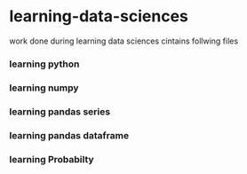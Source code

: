 # learning-data-sciences
work done during learning data sciences cintains follwing  files

### learning python
### learning numpy
### learning pandas series
### learning  pandas dataframe
### learning Probabilty 
